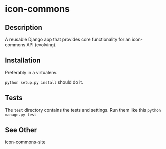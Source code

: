 icon-commons
============

## Description

A reusable Django app that provides core functionality for an icon-commons API (evolving).

## Installation

Preferably in a virtualenv.

`python setup.py install` should do it.

## Tests

The `test` directory contains the tests and settings. Run them like this `python manage.py test`

## See Other

icon-commons-site
